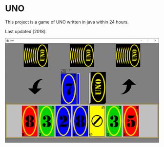 # UNO
This project is a game of UNO written in java within 24 hours.

Last updated [2018].

![Screenshot](https://github.com/adibarra/UNO/blob/main/UNO.png)
